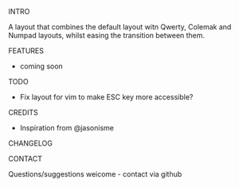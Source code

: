 INTRO

  A layout that combines the default layout witn Qwerty, Colemak and Numpad layouts, whilst easing the
  transition between them.

FEATURES

  * coming soon

TODO

  * Fix layout for vim to make ESC key more accessible?

CREDITS

  * Inspiration from @jasonisme

CHANGELOG

CONTACT

Questions/suggestions weicome - contact via github

